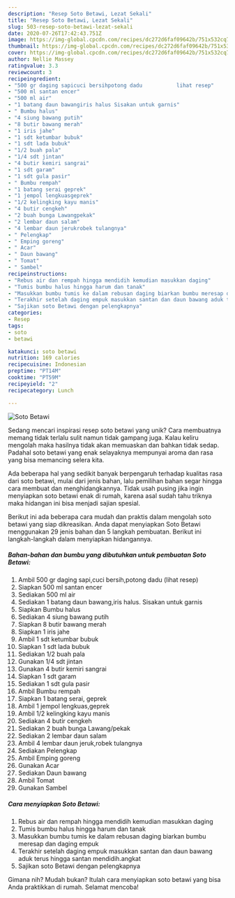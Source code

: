 ```yaml
---
description: "Resep Soto Betawi, Lezat Sekali"
title: "Resep Soto Betawi, Lezat Sekali"
slug: 503-resep-soto-betawi-lezat-sekali
date: 2020-07-26T17:42:43.751Z
image: https://img-global.cpcdn.com/recipes/dc272d6faf09642b/751x532cq70/soto-betawi-foto-resep-utama.jpg
thumbnail: https://img-global.cpcdn.com/recipes/dc272d6faf09642b/751x532cq70/soto-betawi-foto-resep-utama.jpg
cover: https://img-global.cpcdn.com/recipes/dc272d6faf09642b/751x532cq70/soto-betawi-foto-resep-utama.jpg
author: Nellie Massey
ratingvalue: 3.3
reviewcount: 3
recipeingredient:
- "500 gr daging sapicuci bersihpotong dadu           lihat resep"
- "500 ml santan encer"
- "500 ml air"
- "1 batang daun bawangiris halus Sisakan untuk garnis"
- " Bumbu halus"
- "4 siung bawang putih"
- "8 butir bawang merah"
- "1 iris jahe"
- "1 sdt ketumbar bubuk"
- "1 sdt lada bubuk"
- "1/2 buah pala"
- "1/4 sdt jintan"
- "4 butir kemiri sangrai"
- "1 sdt garam"
- "1 sdt gula pasir"
- " Bumbu rempah"
- "1 batang serai geprek"
- "1 jempol lengkuasgeprek"
- "1/2 kelingking kayu manis"
- "4 butir cengkeh"
- "2 buah bunga Lawangpekak"
- "2 lembar daun salam"
- "4 lembar daun jerukrobek tulangnya"
- " Pelengkap"
- " Emping goreng"
- " Acar"
- " Daun bawang"
- " Tomat"
- " Sambel"
recipeinstructions:
- "Rebus air dan rempah hingga mendidih kemudian masukkan daging"
- "Tumis bumbu halus hingga harum dan tanak"
- "Masukkan bumbu tumis ke dalam rebusan daging biarkan bumbu meresap dan daging empuk"
- "Terakhir setelah daging empuk masukkan santan dan daun bawang aduk terus hingga santan mendidih.angkat"
- "Sajikan soto Betawi dengan pelengkapnya"
categories:
- Resep
tags:
- soto
- betawi

katakunci: soto betawi 
nutrition: 169 calories
recipecuisine: Indonesian
preptime: "PT14M"
cooktime: "PT59M"
recipeyield: "2"
recipecategory: Lunch

---
```



![Soto Betawi](https://img-global.cpcdn.com/recipes/dc272d6faf09642b/751x532cq70/soto-betawi-foto-resep-utama.jpg)

Sedang mencari inspirasi resep soto betawi yang unik? Cara membuatnya memang tidak terlalu sulit namun tidak gampang juga. Kalau keliru mengolah maka hasilnya tidak akan memuaskan dan bahkan tidak sedap. Padahal soto betawi yang enak selayaknya mempunyai aroma dan rasa yang bisa memancing selera kita.



Ada beberapa hal yang sedikit banyak berpengaruh terhadap kualitas rasa dari soto betawi, mulai dari jenis bahan, lalu pemilihan bahan segar hingga cara membuat dan menghidangkannya. Tidak usah pusing jika ingin menyiapkan soto betawi enak di rumah, karena asal sudah tahu triknya maka hidangan ini bisa menjadi sajian spesial.


Berikut ini ada beberapa cara mudah dan praktis dalam mengolah soto betawi yang siap dikreasikan. Anda dapat menyiapkan Soto Betawi menggunakan 29 jenis bahan dan 5 langkah pembuatan. Berikut ini langkah-langkah dalam menyiapkan hidangannya.

<!--inarticleads1-->

##### Bahan-bahan dan bumbu yang dibutuhkan untuk pembuatan Soto Betawi:

1. Ambil 500 gr daging sapi,cuci bersih,potong dadu           (lihat resep)
1. Siapkan 500 ml santan encer
1. Sediakan 500 ml air
1. Sediakan 1 batang daun bawang,iris halus. Sisakan untuk garnis
1. Siapkan  Bumbu halus
1. Sediakan 4 siung bawang putih
1. Siapkan 8 butir bawang merah
1. Siapkan 1 iris jahe
1. Ambil 1 sdt ketumbar bubuk
1. Siapkan 1 sdt lada bubuk
1. Sediakan 1/2 buah pala
1. Gunakan 1/4 sdt jintan
1. Gunakan 4 butir kemiri sangrai
1. Siapkan 1 sdt garam
1. Sediakan 1 sdt gula pasir
1. Ambil  Bumbu rempah
1. Siapkan 1 batang serai, geprek
1. Ambil 1 jempol lengkuas,geprek
1. Ambil 1/2 kelingking kayu manis
1. Sediakan 4 butir cengkeh
1. Sediakan 2 buah bunga Lawang/pekak
1. Sediakan 2 lembar daun salam
1. Ambil 4 lembar daun jeruk,robek tulangnya
1. Sediakan  Pelengkap
1. Ambil  Emping goreng
1. Gunakan  Acar
1. Sediakan  Daun bawang
1. Ambil  Tomat
1. Gunakan  Sambel




<!--inarticleads2-->

##### Cara menyiapkan Soto Betawi:

1. Rebus air dan rempah hingga mendidih kemudian masukkan daging
1. Tumis bumbu halus hingga harum dan tanak
1. Masukkan bumbu tumis ke dalam rebusan daging biarkan bumbu meresap dan daging empuk
1. Terakhir setelah daging empuk masukkan santan dan daun bawang aduk terus hingga santan mendidih.angkat
1. Sajikan soto Betawi dengan pelengkapnya




Gimana nih? Mudah bukan? Itulah cara menyiapkan soto betawi yang bisa Anda praktikkan di rumah. Selamat mencoba!
